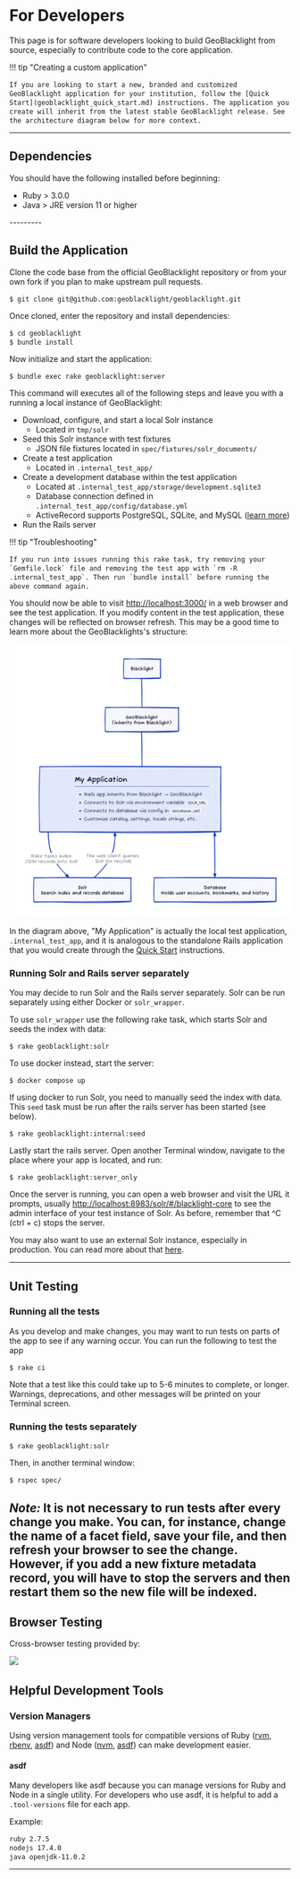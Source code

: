 
# For Developers

This page is for software developers looking to build GeoBlacklight from source, especially to contribute code to the core application.

!!! tip "Creating a custom application"

    If you are looking to start a new, branded and customized GeoBlacklight application for your institution, follow the [Quick Start](geoblacklight_quick_start.md) instructions. The application you create will inherit from the latest stable GeoBlacklight release. See the architecture diagram below for more context.

---------

## Dependencies

You should have the following installed before beginning:

<ul>
    <li>Ruby > 3.0.0</li>
    <li>Java > JRE version 11 or higher</li>
</ul>
---------

## Build the Application

Clone the code base from the official GeoBlacklight repository or from your own fork if you plan to make upstream pull requests.

```
$ git clone git@github.com:geoblacklight/geoblacklight.git
```

Once cloned, enter the repository and install dependencies:

```
$ cd geoblacklight
$ bundle install
```

Now initialize and start the application:

```
$ bundle exec rake geoblacklight:server
```

This command will executes all of the following steps and leave you with a running a local instance of GeoBlacklight:

- Download, configure, and start a local Solr instance
    - Located in `tmp/solr`
- Seed this Solr instance with test fixtures
    - JSON file fixtures located in `spec/fixtures/solr_documents/`
- Create a test application
    - Located in `.internal_test_app/`
- Create a development database within the test application
    - Located at `.internal_test_app/storage/development.sqlite3`
    - Database connection defined in `.internal_test_app/config/database.yml`
    - ActiveRecord supports PostgreSQL, SQLite, and MySQL ([learn more](https://guides.rubyonrails.org/configuring.html#configuring-a-database))
- Run the Rails server

!!! tip "Troubleshooting"

    If you run into issues running this rake task, try removing your `Gemfile.lock` file and removing the test app with `rm -R .internal_test_app`. Then run `bundle install` before running the above command again.

You should now be able to visit [http://localhost:3000/](http://localhost:3000/) in a web browser and see the test application. If you modify content in the test application, these changes will be reflected on browser refresh. This may be a good time to learn more about the GeoBlacklights's structure:

![./img/geoblacklight-structure.png](./img/geoblacklight-structure.png)

In the diagram above, "My Application" is actually the local test application, `.internal_test_app`, and it is analogous to the standalone Rails application that you would create through the [Quick Start](/documentation/geoblacklight_quick_start) instructions.

### Running Solr and Rails server separately

You may decide to run Solr and the Rails server separately. Solr can be run separately using either Docker or `solr_wrapper`.

To use `solr_wrapper` use the following rake task, which starts Solr and seeds the index with data:
```
$ rake geoblacklight:solr
```

To use docker instead, start the server:
```
$ docker compose up
```
If using docker to run Solr, you need to manually seed the index with data. This `seed` task must be run after the rails server has been started (see below).
```
$ rake geoblacklight:internal:seed
```

Lastly start the rails server. Open another Terminal window, navigate to the place where your app is located, and run:
```
$ rake geoblacklight:server_only
```

Once the server is running, you can open a web browser and visit the URL it prompts, usually [http://localhost:8983/solr/#/blacklight-core](http://localhost:8983/solr/#/blacklight-core) to see the admin interface of your test instance of Solr. As before, remember that ^C (ctrl + c) stops the server.

You may also want to use an external Solr instance, especially in production. You can read more about that [here](/documentation/external_solr).

---------

## Unit Testing

### Running all the tests
As you develop and make changes, you may want to run tests on parts of the app to see if any warning occur. You can run the following to test the app
```
$ rake ci
```
Note that a test like this could take up to 5-6 minutes to complete, or longer. Warnings, deprecations, and other messages will be printed on your Terminal screen.

### Running the tests separately
```
$ rake geoblacklight:solr
```
Then, in another terminal window:
```
$ rspec spec/
```
*Note:* It is not necessary to run tests after every change you make. You can, for instance, change the name of a facet field, save your file, and then refresh your browser to see the change. However, if you add a new fixture metadata record, you will have to stop the servers and then restart them so the new file will be indexed.
---------

## Browser Testing

Cross-browser testing provided by:

<a href="https://www.browserstack.com/"><img src="https://user-images.githubusercontent.com/784196/43614155-d65e3f98-9677-11e8-8ecf-89f0746f91e0.png" width="150"></a>

## Helpful Development Tools

### Version Managers
Using version management tools for compatible versions of Ruby ([rvm](https://rvm.io/), [rbenv](https://github.com/rbenv/rbenv/), [asdf](https://asdf-vm.com/)) and Node ([nvm](https://github.com/nvm-sh/nvm/blob/master/README.md), [asdf](https://asdf-vm.com/)) can make development easier.

#### asdf
Many developers like asdf because you can manage versions for Ruby and Node in a single utility. For developers who use asdf, it is helpful to add a `.tool-versions` file for each app.

Example:
```
ruby 2.7.5
nodejs 17.4.0
java openjdk-11.0.2
```

---
